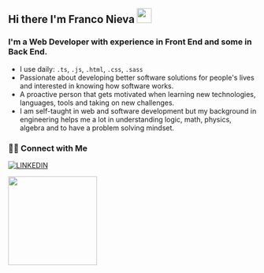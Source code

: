 ## Hi there I'm Franco Nieva <img src="https://raw.githubusercontent.com/MartinHeinz/MartinHeinz/master/wave.gif" height="auto" width="30">

### I'm a Web Developer with experience in Front End and some in Back End.

- I use daily: `.ts`, `.js`, `.html`, `.css`, `.sass`
- Passionate about developing better software solutions for people's lives and interested in knowing how software works.
- A proactive person that gets motivated when learning new technologies, languages, tools and taking on new challenges.
- I am self-taught in web and software development but my background in engineering helps me a lot in understanding logic, math, physics, algebra and to have a problem solving mindset.

### 🤝🏻 Connect with Me

[![LINKEDIN](https://img.shields.io/badge/Linkedin-black?style=for-the-badge&logo=linkedin)](https://www.linkedin.com/in/franco-nieva)

<img height="180em" src="https://github-readme-stats.vercel.app/api?username=fraNieva&show_icons=true&theme=github_dark&hide_border=false&border_radius=0" />
